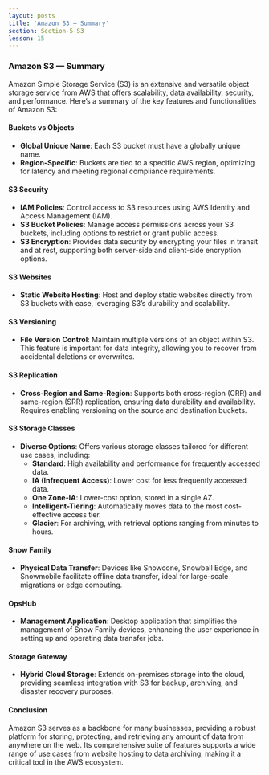 ```yaml
---
layout: posts
title: 'Amazon S3 — Summary'
section: Section-5-S3
lesson: 15
---
```


### Amazon S3 — Summary

Amazon Simple Storage Service (S3) is an extensive and versatile object storage service from AWS that offers scalability, data availability, security, and performance. Here’s a summary of the key features and functionalities of Amazon S3:

<!-- pagebreak -->

#### Buckets vs Objects

- **Global Unique Name**: Each S3 bucket must have a globally unique name.
- **Region-Specific**: Buckets are tied to a specific AWS region, optimizing for latency and meeting regional compliance requirements.
<!-- pagebreak -->

#### S3 Security

- **IAM Policies**: Control access to S3 resources using AWS Identity and Access Management (IAM).
- **S3 Bucket Policies**: Manage access permissions across your S3 buckets, including options to restrict or grant public access.
- **S3 Encryption**: Provides data security by encrypting your files in transit and at rest, supporting both server-side and client-side encryption options.
<!-- pagebreak -->

#### S3 Websites

- **Static Website Hosting**: Host and deploy static websites directly from S3 buckets with ease, leveraging S3’s durability and scalability.
<!-- pagebreak -->

#### S3 Versioning

- **File Version Control**: Maintain multiple versions of an object within S3. This feature is important for data integrity, allowing you to recover from accidental deletions or overwrites.
<!-- pagebreak -->

#### S3 Replication

- **Cross-Region and Same-Region**: Supports both cross-region (CRR) and same-region (SRR) replication, ensuring data durability and availability. Requires enabling versioning on the source and destination buckets.
<!-- pagebreak -->

#### S3 Storage Classes

- **Diverse Options**: Offers various storage classes tailored for different use cases, including:
  - **Standard**: High availability and performance for frequently accessed data.
  - **IA (Infrequent Access)**: Lower cost for less frequently accessed data.
  - **One Zone-IA**: Lower-cost option, stored in a single AZ.
  - **Intelligent-Tiering**: Automatically moves data to the most cost-effective access tier.
  - **Glacier**: For archiving, with retrieval options ranging from minutes to hours.
  <!-- pagebreak -->

#### Snow Family

- **Physical Data Transfer**: Devices like Snowcone, Snowball Edge, and Snowmobile facilitate offline data transfer, ideal for large-scale migrations or edge computing.
<!-- pagebreak -->

#### OpsHub

- **Management Application**: Desktop application that simplifies the management of Snow Family devices, enhancing the user experience in setting up and operating data transfer jobs.
<!-- pagebreak -->

#### Storage Gateway

- **Hybrid Cloud Storage**: Extends on-premises storage into the cloud, providing seamless integration with S3 for backup, archiving, and disaster recovery purposes.
<!-- pagebreak -->

#### Conclusion

Amazon S3 serves as a backbone for many businesses, providing a robust platform for storing, protecting, and retrieving any amount of data from anywhere on the web. Its comprehensive suite of features supports a wide range of use cases from website hosting to data archiving, making it a critical tool in the AWS ecosystem.
